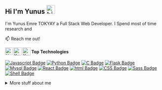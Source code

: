 ## Hi I'm Yunus <img src="https://user-images.githubusercontent.com/1303154/88677602-1635ba80-d120-11ea-84d8-d263ba5fc3c0.gif" width="28px" alt="hi">

I'm Yunus Emre TOKYAY a Full Stack Web Developer. I Spend most of time research and 

:mailbox: Reach me out!

 <a href="https://www.linkedin.com/in/yunus-emre-tokyay-ba6ab020a/">
    <img align="left" alt="Yunus Emre TOKYAY | Linkedin" width="24px" src="https://raw.github.com/yunusemretokyay1/yunusemretokyay/assets/Linkedin.svg" />
  </a>
  <a href="https://twitter.com/yunusemretokyay">
    <img align="left" alt="Yunus Emre TOKYAY | Twitter" width="26px" src="https://raw.github.com/yunusemretokyay1/yunusemretokyay/assets/Twitter.svg" />
  </a>

  <a href="mailto:yunusemrtokyay@gmail.com">
    <img align="left" alt="Yunus Emre TOKYAY | Gmail" width="26px" src="https://raw.github/yunusemretokyay1/yunusemretokyay/assets/Gmail.svg" />
  </a>


#### Top Technologies



 [![Javascript Badge](https://img.shields.io/badge/JavaScript-F7DF1E?style=for-the-badge&logo=javascript&logoColor=black)](#) [![Python Badge](https://img.shields.io/badge/Python-3776AB?style=for-the-badge&logo=python&logoColor=white)](#) [![C Badge](https://img.shields.io/badge/C-00599C?style=for-the-badge&logo=c&logoColor=white)](#) [![Flask Badge](https://img.shields.io/badge/Flask-000000?style=for-the-badge&logo=flask&logoColor=white)](#) [![Mysql Badge](https://img.shields.io/badge/MySQL-00000F?style=for-the-badge&logo=mysql&logoColor=white)](#) [![React Badge](https://img.shields.io/badge/-React-61DBFB?style=for-the-badge&labelColor=black&logo=react&logoColor=61DBFB)](#) [![html Badge]( 	https://img.shields.io/badge/HTML5-E34F26?style=for-the-badge&logo=html5&logoColor=white)](#) [![CSS Badge]( 	https://img.shields.io/badge/CSS3-1572B6?style=for-the-badge&logo=css3&logoColor=white)](#) [![Sass Badge]( 	https://img.shields.io/badge/Sass-CC6699?style=for-the-badge&logo=sass&logoColor=white)](#) [![Shell Badge]( 	https://img.shields.io/badge/Shell_Script-121011?style=for-the-badge&logo=gnu-bash&logoColor=white)](#)






<details>
<summary>
  More stuff about me
</summary>

<br >


#### Github Stats

<p>
  <img src="https://img.shields.io/github/last-commit/yunusemretokyay1/yunusemretokyay?color=blue&label=last%20updated&style=flat" />
</p>

![Yunus's github stats](https://github-readme-stats.vercel.app/api?username=yunusemretokyay1&count_private=true&theme=blue-green&hide=contribs,prs)

![Yunus's github stats](https://github-readme-stats.vercel.app/api/top-langs/?username=yunusemretokyay1&theme=blue-green)

</details>